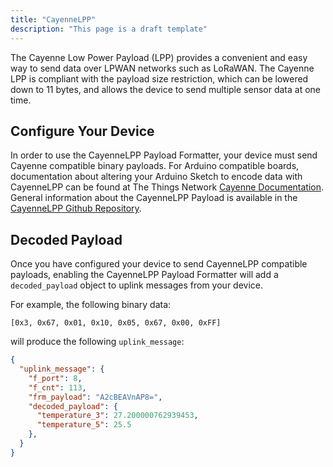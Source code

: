 ```yaml
---
title: "CayenneLPP"
description: "This page is a draft template"
---
```


The Cayenne Low Power Payload (LPP) provides a convenient and easy way to send data over LPWAN networks such as LoRaWAN. The Cayenne LPP is compliant with the payload size restriction, which can be lowered down to 11 bytes, and allows the device to send multiple sensor data at one time.

<!--more-->

## Configure Your Device

In order to use the CayenneLPP Payload Formatter, your device must send Cayenne compatible binary payloads. For Arduino compatible boards, documentation about altering your Arduino Sketch to encode data with CayenneLPP can be found at The Things Network [Cayenne Documentation](https://www.thethingsnetwork.org/docs/devices/arduino/api/cayennelpp.html). General information about the CayenneLPP Payload is available in the [CayenneLPP Github Repository](https://github.com/myDevicesIoT/CayenneLPP).

## Decoded Payload

Once you have configured your device to send CayenneLPP compatible payloads, enabling the CayenneLPP Payload Formatter will add a `decoded_payload` object to uplink messages from your device.

For example, the following binary data:

```
[0x3, 0x67, 0x01, 0x10, 0x05, 0x67, 0x00, 0xFF]
```

will produce the following `uplink_message`:

```json
{
  "uplink_message": {
    "f_port": 8,
    "f_cnt": 113,
    "frm_payload": "A2cBEAVnAP8=",
    "decoded_payload": {
      "temperature_3": 27.200000762939453,
      "temperature_5": 25.5
    },
  }
}
```
